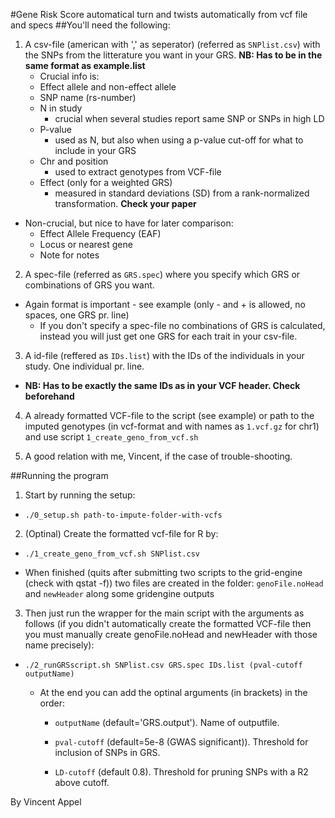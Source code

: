 #Gene Risk Score automatical turn and twists automatically from vcf file and specs
##You'll need the following:
1. A csv-file (american with ',' as seperator) (referred as `SNPlist.csv`) with the SNPs from the litterature you want in your GRS. **NB: Has to be in the same format as example.list**
    * Crucial info is: 
    * Effect allele and non-effect allele
    * SNP name (rs-number)
    * N in study 
      * crucial when several studies report same SNP or SNPs in high LD
    * P-value 
      * used as N, but also when using a p-value cut-off for what to include in your GRS
    * Chr and position
      * used to extract genotypes from VCF-file
    * Effect (only for a weighted GRS)
      * measured in standard deviations (SD) from a rank-normalized transformation. **Check your paper**

  * Non-crucial, but nice to have for later comparison:
    * Effect Allele Frequency (EAF)
    * Locus or nearest gene
    * Note for notes

2. A spec-file (referred as `GRS.spec`) where you specify which GRS or combinations of GRS you want. 
  * Again format is important - see example (only - and + is allowed, no spaces, one GRS pr. line)
    * If you don't specify a spec-file no combinations of GRS is calculated, instead you will just get one GRS for each trait in your csv-file.

3. A id-file (reffered as `IDs.list`) with the IDs of the individuals in your study. One individual pr. line. 
  * **NB: Has to be exactly the same IDs as in your VCF header. Check beforehand**

4. A already formatted VCF-file to the script (see example) or path to the imputed genotypes (in vcf-format and with names as `1.vcf.gz` for chr1) and use script
`1_create_geno_from_vcf.sh`

5. A good relation with me, Vincent, if the case of trouble-shooting.

##Running the program

1. Start by running the setup:

  * `./0_setup.sh path-to-impute-folder-with-vcfs`

2. (Optinal) Create the formatted vcf-file for R by:

  * `./1_create_geno_from_vcf.sh SNPlist.csv`

  * When finished (quits after submitting two scripts to the grid-engine (check with qstat -f)) two files are created in the folder: `genoFile.noHead` and `newHeader` along some gridengine outputs

3. Then just run the wrapper for the main script with the arguments as follows (if you didn't automatically create the formatted VCF-file then you must manually create genoFile.noHead and newHeader with those name precisely):

  * `./2_runGRSscript.sh SNPlist.csv GRS.spec IDs.list (pval-cutoff outputName)`

    * At the end you can add the optinal arguments (in brackets) in the order:

      * `outputName` (default='GRS.output'). Name of outputfile.

      * `pval-cutoff` (default=5e-8 (GWAS significant)). Threshold for inclusion of SNPs in GRS.

      * `LD-cutoff` (default 0.8). Threshold for pruning SNPs with a R2 above cutoff.

By Vincent Appel